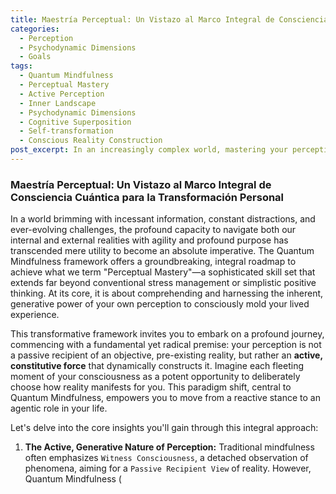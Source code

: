 ```yaml
---
title: Maestría Perceptual: Un Vistazo al Marco Integral de Consciencia Cuántica para la Transformación Personal
categories:
  - Perception
  - Psychodynamic Dimensions
  - Goals
tags:
  - Quantum Mindfulness
  - Perceptual Mastery
  - Active Perception
  - Inner Landscape
  - Psychodynamic Dimensions
  - Cognitive Superposition
  - Self-transformation
  - Conscious Reality Construction
post_excerpt: In an increasingly complex world, mastering your perception is key to navigating reality with purpose. This post introduces the Quantum Mindfulness framework, revealing how your perception actively shapes your experience, rather than merely receiving it. Discover the psychodynamic architecture of your mind and unlock true perceptual freedom.
---
```

### Maestría Perceptual: Un Vistazo al Marco Integral de Consciencia Cuántica para la Transformación Personal

In a world brimming with incessant information, constant distractions, and ever-evolving challenges, the profound capacity to navigate both our internal and external realities with agility and profound purpose has transcended mere utility to become an absolute imperative. The Quantum Mindfulness framework offers a groundbreaking, integral roadmap to achieve what we term "Perceptual Mastery"—a sophisticated skill set that extends far beyond conventional stress management or simplistic positive thinking. At its core, it is about comprehending and harnessing the inherent, generative power of your own perception to consciously mold your lived experience.

This transformative framework invites you to embark on a profound journey, commencing with a fundamental yet radical premise: your perception is not a passive recipient of an objective, pre-existing reality, but rather an **active, constitutive force** that dynamically constructs it. Imagine each fleeting moment of your consciousness as a potent opportunity to deliberately choose how reality manifests for you. This paradigm shift, central to Quantum Mindfulness, empowers you to move from a reactive stance to an agentic role in your life.

Let's delve into the core insights you'll gain through this integral approach:

1.  **The Active, Generative Nature of Perception:**
    Traditional mindfulness often emphasizes `Witness Consciousness`, a detached observation of phenomena, aiming for a `Passive Recipient View` of reality. However, Quantum Mindfulness (